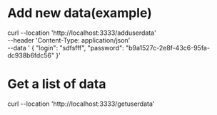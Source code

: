 # Add new data(example) 

curl --location 'http://localhost:3333/adduserdata' \
--header 'Content-Type: application/json' \
--data '    {
      "login": "sdfsfff",
      "password": "b9a1527c-2e8f-43c6-95fa-dc938b6fdc56"
    }'

# Get a list of data
curl --location 'http://localhost:3333/getuserdata'